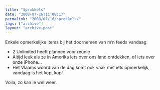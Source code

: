 ```yaml
---
title: "Sprokkels"
date: "2008-07-16T11:08:17"
permalink: "2008/07/16/sprokkels/"
tags: ["archive"]
layout: "archive-post"
---
```

Enkele opmerkelijke items bij het doornemen van m’n feeds vandaag:

* 2 Unlimited heeft plannen voor reünie
* Altijd leuk als ze in Amerika iets over ons land ontdekken, of iets over onze iPhone…
* Het Vlaams woord van de dag komt ook vaak met iets opmerkelijk, vandaag is het kop, kop!

Voila, zo kan ie wel weer.
